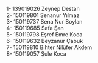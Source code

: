 1-  139019026 Zeynep Destan   
2-  150119801 Senanur Yılmaz  
3-  150119737 Sena Nur Boylan  
4-  150119685 Safa Şan  
5-  150119798 Eşref Emre Koca  
6-  150119632 Beyzanur Çabuk  
7-  150119810 Bihter Nilüfer Akdem  
8-  150119057 Şule Koca  
